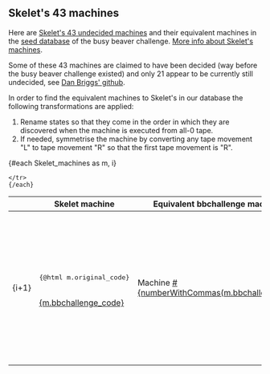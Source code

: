 <script lang="ts">

import { onMount } from 'svelte';
import { API } from '$lib/api_server';
import { numberWithCommas } from '$lib/utils';
import {
		TMDecisionStatus,
		APIDecisionStatusToTMDecisionStatus
	} from '$lib/tm';


import { Skelet_machines } from '$lib/machine_repertoire';

let skeletBBchallengeStatus = {};

onMount(async () => {
	try {
		for (let skeletMachine of Skelet_machines) {
			const response = await API.get(`/machine/${skeletMachine.bbchallenge_id}`, {});
			if (response.data['status'] !== undefined)
				skeletBBchallengeStatus[skeletMachine.bbchallenge_id] = APIDecisionStatusToTMDecisionStatus(
					response.data['status']
				);
		}
	} catch (error) {
		console.log(error);
	}
});
</script>
<div class="dark w-full ">
<div class="prose prose-invert text-white -mt-4  xl:justify-start lg:ml-[170px] ml-0 sm:ml-4 font-sans prose-base sm:prose-lg w-full">
<div class="leading-normal ">
<div>

<!-- This is needed as a hack when no table of contents is used because of :global(.prose h2:first-child) in __layout.svelte -->

##

## Skelet's 43 machines

Here are <a href="https://skelet.ludost.net/bb/nreg.html" rel="external">Skelet's 43 undecided machines</a> and their equivalent machines in the <a href="/method#seed-database" rel="external">seed database</a> of the busy beaver challenge. <a href="/story#skelets-43-undecided-machines" rel="external">More info about Skelet's machines</a>.

Some of these 43 machines are claimed to have been decided (way before the busy beaver challenge existed) and only 21 appear to be currently still undecided, see <a href="https://github.com/danbriggs/Turing">Dan Briggs' github</a>.

In order to find the equivalent machines to Skelet's in our database the following transformations are applied:

1. Rename states so that they come in the order in which they are discovered when the machine is executed from all-0 tape.
2. If needed, symmetrise the machine by converting any tape movement "L" to tape movement "R" so that the first tape movement is "R".

<table>
<thead>
<th></th>
<th>Skelet machine</th>
<th>Equivalent bbchallenge machine</th>
<th>bbchallenge status</th>
</thead>
<tbody>
  {#each Skelet_machines as m, i}
	<tr>
	  <td>{i+1}</td>
		<td class="leading-tight text-sm"><pre class="m-0 inline bg-transparent p-0 select-all -ml-5">{@html m.original_code}</pre><br/><span ><a href="/{m.bbchallenge_code}&s=20000" rel="external" class="text-[0.6rem] underline">{m.bbchallenge_code}</a></span></td>
		<td>Machine <a href="/{m.bbchallenge_id}&s=20000" rel="external" class="underline">#{numberWithCommas(m.bbchallenge_id)}</a></td>
		<td>
		{#if skeletBBchallengeStatus[m.bbchallenge_id] !== undefined}
		{#if skeletBBchallengeStatus[m.bbchallenge_id] == TMDecisionStatus.UNDECIDED}
			<span class="text-orange-400 font-bold">Undecided</span>
		{:else if skeletBBchallengeStatus[m.bbchallenge_id] == TMDecisionStatus.DECIDED_NON_HALT}
			<div>
				<span class="text-green-400 font-bold">Decided (Non Halt)</span>
			</div>
		{:else if skeletBBchallengeStatus[m.bbchallenge_id] == TMDecisionStatus.DECIDED_HALT}
			<div>
				<span class="text-green-400 font-bold">Decided (Halt)</span>
			</div>
		{/if}{/if}</td>
		
	</tr>
	{/each}
</tbody>

</table>

</div>
</div>
</div>
</div>
